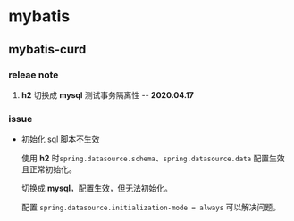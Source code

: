 # mybatis

## mybatis-curd

### releae note

1. **h2** 切换成 **mysql** 测试事务隔离性 -- **2020.04.17**

### issue

- 初始化 sql 脚本不生效

  使用 **h2** 时`spring.datasource.schema`、`spring.datasource.data` 配置生效且正常初始化。

  切换成 **mysql**，配置生效，但无法初始化。

  配置 `spring.datasource.initialization-mode = always` 可以解决问题。